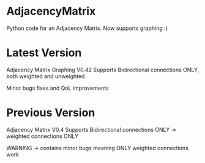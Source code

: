 # AdjacencyMatrix
Python code for an Adjacency Matrix. Now supports graphing :)

# Latest Version
Adjacency Matrix Graphing V0.42 
Supports Bidirectional connections ONLY, both weighted and unweighted

Minor bugs fixes and QoL improvements

# Previous Version
Adjacency Matrix V0.4
Supports Bidirectional connections ONLY -> weighted connections ONLY

WARNING -> contains minor bugs meaning ONLY weighted connections work
